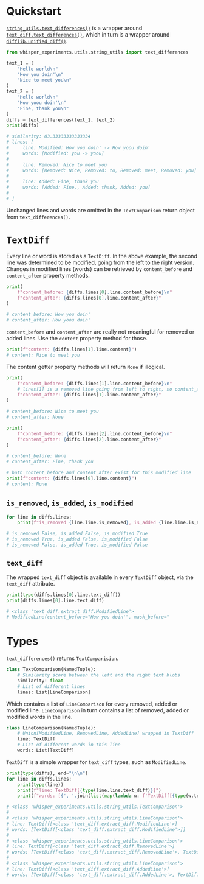 # Quickstart

[`string_utils.text_differences()`](./string_utils.py) is a wrapper around
[`text_diff.text_differences()`](https://github.com/Envinorma/text_diff/blob/33353ca34c63620ee8344a17f7e938c391785e04/text_diff/extract_diff.py#L158),
which in turn is a wrapper around [`difflib.unified_diff()`](https://docs.python.org/3.8/library/difflib.html#difflib.unified_diff).

```Python
from whisper_experiments.utils.string_utils import text_differences

text_1 = (
    "Hello world\n"
    "How you doin'\n"
    "Nice to meet you\n"
)
text_2 = (
    "Hello world\n"
    "How yoou doin'\n"
    "Fine, thank you\n"
)
diffs = text_differences(text_1, text_2)
print(diffs)

# similarity: 83.33333333333334
# lines: [
#     line: Modified: How you doin' -> How yoou doin'
#     words: [Modified: you -> yoou]
# 
#     line: Removed: Nice to meet you
#     words: [Removed: Nice, Removed: to, Removed: meet, Removed: you]
# 
#     line: Added: Fine, thank you
#     words: [Added: Fine,, Added: thank, Added: you]
#
# ]
```

Unchanged lines and words are omitted in the `TextComparison` return object from `text_differences()`.

# `TextDiff`

Every line or word is stored as a `TextDiff`.
In the above example, the second line was determined to be modified, going from the left to the right version.
Changes in modified lines (words) can be retrieved by `content_before` and `content_after` property methods.

```Python
print(
    f"content_before: {diffs.lines[0].line.content_before}\n"
    f"content_after: {diffs.lines[0].line.content_after}"
)

# content_before: How you doin'
# content_after: How yoou doin'
```

`content_before` and `content_after` are really not meaningful for removed or added lines.
Use the `content` property method for those.

```Python
print(f"content: {diffs.lines[1].line.content}")
# content: Nice to meet you
```

The content getter property methods will return `None` if illogical.

```Python
print(
    f"content_before: {diffs.lines[1].line.content_before}\n"
    # lines[1] is a removed line going from left to right, so content_after is None
    f"content_after: {diffs.lines[1].line.content_after}"
)

# content_before: Nice to meet you
# content_after: None

print(
    f"content_before: {diffs.lines[2].line.content_before}\n"
    f"content_after: {diffs.lines[2].line.content_after}"
)

# content_before: None
# content_after: Fine, thank you

# both content_before and content_after exist for this modified line
print(f"content: {diffs.lines[0].line.content}")
# content: None
```

## `is_removed`, `is_added`, `is_modified`

```Python
for line in diffs.lines:
    print(f"is_removed {line.line.is_removed}, is_added {line.line.is_added}, is_modified {line.line.is_modified}")

# is_removed False, is_added False, is_modified True
# is_removed True, is_added False, is_modified False
# is_removed False, is_added True, is_modified False
```

## `text_diff`

The wrapped `text_diff` object is available in every `TextDiff` object, via the `text_diff` attribute.

```Python
print(type(diffs.lines[0].line.text_diff))
print(diffs.lines[0].line.text_diff)

# <class 'text_diff.extract_diff.ModifiedLine'>
# ModifiedLine(content_before="How you doin'", mask_before="             ", content_after="How yoou doin'", mask_after="     +")
```

# Types

`text_differences()` returns `TextComparision`.

```Python
class TextComparison(NamedTuple):
    # Similarity score between the left and the right text blobs
    similarity: float
    # List of different lines
    lines: List[LineComparison]
```

Which contains a list of `LineComparison` for every removed, added or modified line.
`LineComparison` in turn contains a list of removed, added or modified words in the line.

```Python
class LineComparison(NamedTuple):
    # Union[ModifiedLine, RemovedLine, AddedLine] wrapped in TextDiff
    line: TextDiff
    # List of different words in this line
    words: List[TextDiff]
```

`TextDiff` is a simple wrapper for `text_diff` types, such as `ModifiedLine`.

```Python
print(type(diffs), end="\n\n")
for line in diffs.lines:
    print(type(line))
    print(f"line: TextDiff[{type(line.line.text_diff)}]")
    print(f"words: [{', '.join(list(map(lambda w: f'TextDiff[{type(w.text_diff)}', line.words)))}]]\n")

# <class 'whisper_experiments.utils.string_utils.TextComparison'>
#
# <class 'whisper_experiments.utils.string_utils.LineComparison'>
# line: TextDiff[<class 'text_diff.extract_diff.ModifiedLine'>]
# words: [TextDiff[<class 'text_diff.extract_diff.ModifiedLine'>]]
#
# <class 'whisper_experiments.utils.string_utils.LineComparison'>
# line: TextDiff[<class 'text_diff.extract_diff.RemovedLine'>]
# words: [TextDiff[<class 'text_diff.extract_diff.RemovedLine'>, TextDiff[<class 'text_diff.extract_diff.RemovedLine'>, TextDiff[<class 'text_diff.extract_diff.RemovedLine'>, TextDiff[<class 'text_diff.extract_diff.RemovedLine'>]]
#
# <class 'whisper_experiments.utils.string_utils.LineComparison'>
# line: TextDiff[<class 'text_diff.extract_diff.AddedLine'>]
# words: [TextDiff[<class 'text_diff.extract_diff.AddedLine'>, TextDiff[<class 'text_diff.extract_diff.AddedLine'>, TextDiff[<class 'text_diff.extract_diff.AddedLine'>]]
```
